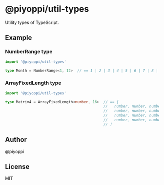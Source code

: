 # @piyoppi/util-types

Utility types of TypeScript.

## Example

### NumberRange type

```typescript
import '@piyoppi/util-types'

type Month = NumberRange<1, 12>  // == 1 | 2 | 3 | 4 | 5 | 6 | 7 | 8 | 9 | 10 | 11 | 12
```

### ArrayFixedLength type

```typescript
import '@piyoppi/util-types'

type Matrix4 = ArrayFixedLength<number, 16>  // == [
                                             //   number, number, number, number, 
                                             //   number, number, number, number, 
                                             //   number, number, number, number, 
                                             //   number, number, number, number 
                                             // ]
```

## Author

@piyoppi

## License

MIT
